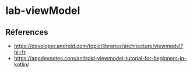# lab-viewModel
## Réferences
- https://developer.android.com/topic/libraries/architecture/viewmodel?hl=fr
- https://appdevnotes.com/android-viewmodel-tutorial-for-beginners-in-kotlin/
